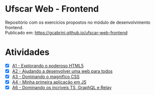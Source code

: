 # Ufscar Web - Frontend

Repositório com os exercícios propostos no módulo de desenvolvimento frontend.  
Publicado em: https://gcabrini.github.io/ufscar-web-frontend

# Atividades

- [x] [A1 - Explorando o poderoso HTML5](atividades/a1/atividade-1.md)
- [x] [A2 - Ajudando a desenvolver uma web para todos](atividades/a2/atividade-2.md)
- [x] [A3 - Dominando o magnífico CSS](atividades/a3/atividade-3.md)
- [x] [A4 - Minha primeira aplicação em JS](atividades/a4/atividade-4.md)
- [x] [A6 - Dominando os incríveis TS, GraphQL e Relay](atividades/a6/atividade-6.md)

